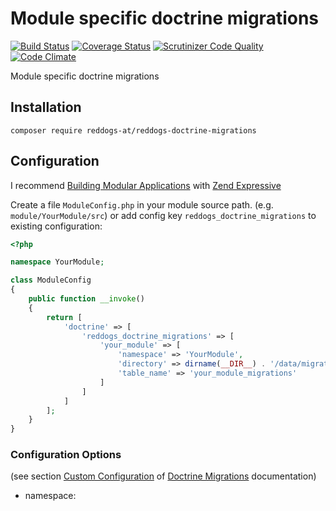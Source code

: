 # Module specific doctrine migrations 

[![Build Status](https://travis-ci.org/reddogs-at/reddogs-doctrine-migrations.svg?branch=master)](https://travis-ci.org/reddogs-at/reddogs-doctrine-migrations)
[![Coverage Status](https://coveralls.io/repos/reddogs-at/reddogs-doctrine-migrations/badge.svg?branch=master&service=github)](https://coveralls.io/github/reddogs-at/reddogs-doctrine-migrations?branch=master)
[![Scrutinizer Code Quality](https://scrutinizer-ci.com/g/reddogs-at/reddogs-doctrine-migrations/badges/quality-score.png?b=master)](https://scrutinizer-ci.com/g/reddogs-at/reddogs-doctrine-migrations/?branch=master)
[![Code Climate](https://codeclimate.com/github/reddogs-at/reddogs-doctrine-migrations/badges/gpa.svg)](https://codeclimate.com/github/reddogs-at/reddogs-doctrine-migrations)

Module specific doctrine migrations

## Installation

    composer require reddogs-at/reddogs-doctrine-migrations

## Configuration

I recommend [Building Modular Applications](https://docs.zendframework.com/zend-expressive/cookbook/modular-layout/) with [Zend Expressive](https://docs.zendframework.com/zend-expressive) 

Create a file `ModuleConfig.php` in your module source path. (e.g. `module/YourModule/src`) or add config 
key `reddogs_doctrine_migrations` to existing configuration: 

```php
<?php

namespace YourModule;

class ModuleConfig
{
    public function __invoke()
    {
        return [
            'doctrine' => [
                'reddogs_doctrine_migrations' => [
                    'your_module' => [
                        'namespace' => 'YourModule',
                        'directory' => dirname(__DIR__) . '/data/migrations',
                        'table_name' => 'your_module_migrations'
                    ]
                ]
            ]
        ];
    }
}

```

### Configuration Options

(see section [Custom Configuration](http://docs.doctrine-project.org/projects/doctrine-migrations/en/latest/reference/custom_configuration.html)
of [Doctrine Migrations](http://docs.doctrine-project.org/projects/doctrine-migrations) documentation)

* namespace: 